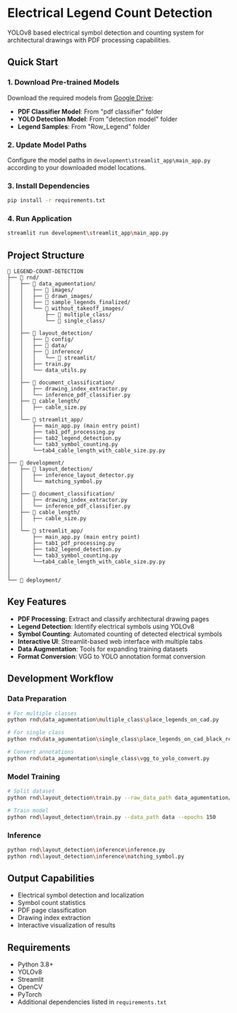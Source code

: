 # Electrical Legend Count Detection

YOLOv8 based electrical symbol detection and counting system for architectural drawings with PDF processing capabilities.

## Quick Start

### 1. Download Pre-trained Models
Download the required models from [Google Drive](https://drive.google.com/drive/folders/1b-XSuxp9F1i46TKnU-Dn_ak9EwZcquRo?usp=sharing):

- **PDF Classifier Model**: From "pdf classifier" folder 
- **YOLO Detection Model**: From "detection model" folder 
- **Legend Samples**: From "Row_Legend" folder

### 2. Update Model Paths
Configure the model paths in `development\streamlit_app\main_app.py` according to your downloaded model locations.

### 3. Install Dependencies
```bash
pip install -r requirements.txt
```

### 4. Run Application
```bash
streamlit run development\streamlit_app\main_app.py
```

## Project Structure

```
📂 LEGEND-COUNT-DETECTION
├── 📂 rnd/
│   ├── 📂 data_agumentation/
│   │   ├── 📂 images/
│   │   ├── 📂 drawn_images/
│   │   ├── 📂 sample_legends_finalized/
│   │   └── 📂 without_takeoff_images/
│   │       ├── 📂 multiple_class/
│   │       └── 📂 single_class/
│   │
│   ├── 📂 layout_detection/
│   │   ├── 📂 config/
│   │   ├── 📂 data/
│   │   ├── 📂 inference/
│   │   │   └── 📂 streamlit/
│   │   ├── train.py
│   │   └── data_utils.py
│   │
│   ├── 📂 document_classification/
│   │   ├── drawing_index_extractor.py
│   │   └── inference_pdf_classifier.py
│   ├── 📂 cable_length/
│   │   ├── cable_size.py
│   │
│   └── 📂 streamlit_app/
│       ├── main_app.py (main entry point)
│       ├── tab1_pdf_processing.py
│       ├── tab2_legend_detection.py
│       └── tab3_symbol_counting.py
│       └──tab4_cable_length_with_cable_size.py.py
│
├── 📂 development/
│   ├── 📂 layout_detection/
│   │   ├── inference_layout_detector.py
│   │   └── matching_symbol.py
│   │
│   ├── 📂 document_classification/
│   │   ├── drawing_index_extractor.py
│   │   └── inference_pdf_classifier.py
│   ├── 📂 cable_length/
│   │   ├── cable_size.py
│   │
│   └── 📂 streamlit_app/
│       ├── main_app.py (main entry point)
│       ├── tab1_pdf_processing.py
│       ├── tab2_legend_detection.py
│       └── tab3_symbol_counting.py
│       └──tab4_cable_length_with_cable_size.py.py
│
│
└── 📂 deployment/
```

## Key Features

- **PDF Processing**: Extract and classify architectural drawing pages
- **Legend Detection**: Identify electrical symbols using YOLOv8
- **Symbol Counting**: Automated counting of detected electrical symbols
- **Interactive UI**: Streamlit-based web interface with multiple tabs
- **Data Augmentation**: Tools for expanding training datasets
- **Format Conversion**: VGG to YOLO annotation format conversion

## Development Workflow

### Data Preparation
```bash
# For multiple classes
python rnd\data_agumentation\multiple_class\place_legends_on_cad.py

# For single class
python rnd\data_agumentation\single_class\place_legends_on_cad_black_red_ratio50.py

# Convert annotations
python rnd\data_agumentation\single_class\vgg_to_yolo_convert.py
```

### Model Training
```bash
# Split dataset
python rnd\layout_detection\train.py --raw_data_path data_agumentation/drawn_images --data_path data --split_only

# Train model
python rnd\layout_detection\train.py --data_path data --epochs 150
```

### Inference
```bash
python rnd\layout_detection\inference\inference.py
python rnd\layout_detection\inference\matching_symbol.py
```

## Output Capabilities

- Electrical symbol detection and localization
- Symbol count statistics
- PDF page classification
- Drawing index extraction
- Interactive visualization of results

## Requirements

- Python 3.8+
- YOLOv8
- Streamlit
- OpenCV
- PyTorch
- Additional dependencies listed in `requirements.txt`